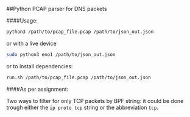 ##Python PCAP parser for DNS packets

####Usage:
```bash
python3 /path/to/pcap_file.pcap /path/to/json_out.json
```

or with a live device

```bash
sudo python3 eno1 /path/to/json_out.json
```

or to install dependencies:

```bash
run.sh /path/to/pcap_file.pcap /path/to/json_out.json
```

####As per assignment:

Two ways to filter for only TCP packets by BPF string: it could be done trough either the `ip proto tcp` 
string or the abbreviation `tcp`.

